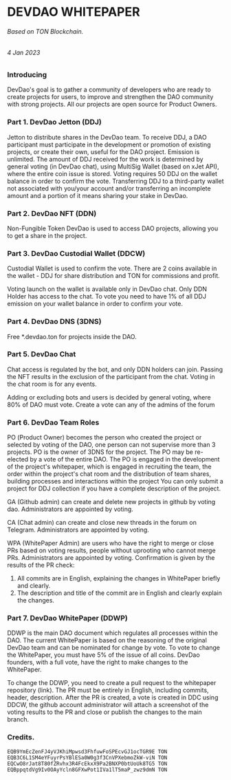 # DEVDAO WHITEPAPER
###### Based on TON Blockchain.
###### 4 Jan 2023

### Introducing
DevDao's goal is to gather a community of developers who are ready to create projects for users, to improve and strengthen the DAO community with strong projects. All our projects are open source for Product Owners.

### Part 1. DevDao Jetton (DDJ)
Jetton to distribute shares in the DevDao team. To receive DDJ, a DAO participant must participate in the development or promotion of existing projects, or create their own, useful for the DAO project. Emission is unlimited.
The amount of DDJ received for the work is determined by general voting (in DevDao chat), using MultiSig Wallet (based on xJet API), where the entire coin issue is stored.  Voting requires 50 DDJ on the wallet balance in order to confirm the vote. Transferring DDJ to a third-party wallet not associated with you/your account and/or transferring an incomplete amount and a portion of it means sharing your stake in DevDao.

### Part 2. DevDao NFT (DDN)
Non-Fungible Token DevDao is used to access DAO projects, allowing you to get a share in the project.

### Part 3. DevDao Custodial Wallet (DDCW)
Custodial Wallet is used to confirm the vote. There are 2 coins available in the wallet - DDJ for share distribution and TON for commissions and profit.

Voting launch on the wallet is available only in DevDao chat. Only DDN Holder has access to the chat. To vote you need to have 1% of all DDJ emission on your wallet balance in order to confirm your vote.

### Part 4. DevDao DNS (3DNS)
Free *.devdao.ton for projects inside the DAO.

### Part 5. DevDao Chat
Chat access is regulated by the bot, and only DDN holders can join. Passing the NFT results in the exclusion of the participant from the chat. Voting in the chat room is for any events.

Adding or excluding bots and users is decided by general voting, where 80% of DAO must vote. Create a vote can any of the admins of the forum

### Part 6. DevDao Team Roles
РО (Product Owner) becomes the person who created the project or selected by voting of the DAO, one person can not supervise more than 3 projects. PO is the owner of 3DNS for the project. The PO may be re-elected by a vote of the entire DAO. The PO is engaged in the development of the project's whitepaper, which is engaged in recruiting the team, the order within the project's chat room and the distribution of team shares, building processes and interactions within the project You can only submit a project for DDJ collection if you have a complete description of the project.

GA (Github admin) can create and delete new projects in github by voting dao. Administrators are appointed by voting.

CA (Chat admin) can create and close new threads in the forum on Telegram. Administrators are appointed by voting.

WPA (WhitePaper Admin) are users who have the right to merge or close PRs based on voting results, people without uprooting who cannot merge PRs. Administrators are appointed by voting.
Confirmation is given by the results of the PR check:
1. All commits are in English, explaining the changes in WhitePaper briefly and clearly.
2. The description and title of the commit are in English and clearly explain the changes.

### Part 7. DevDao WhitePaper (DDWP)
DDWP is the main DAO document which regulates all processes within the DAO.
The current WhitePaper is based on the reasoning of the original DevDao team and can be nominated for change by vote. To vote to change the WhitePaper, you must have 5% of the issue of all coins.
DevDao founders, with a full vote, have the right to make changes to the WhitePaper.

To change the DDWP, you need to create a pull request to the whitepaper repository (link). The PR must be entirely in English, including commits, header, description. After the PR is created, a vote is created in DDC using DDCW, the github account administrator will attach a screenshot of the voting results to the PR and close or publish the changes to the main branch.

### Credits.
`EQB9YmEcZenFJ4yVJKhiMpwsd3FhfuwFoSPEcvGJ1ocTGR9E TON`
`EQB3C6L1SM4eYFuyrPsYBlESa0W0g3f3CnVPXebmoZkW-viN TON`
`EQCwO8rJat8T80fZRvhx3R4FcEkxX9Pa2BNXP0btUoUk8TG5 TON`
`EQBppqtdVg9Iv0OAyYcln8GFXwPot1IVa1lT5maP_zwz9dmN TON`
